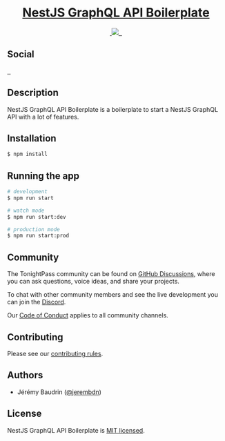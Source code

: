 <p align="center">
  <a href="https://github.com/jerembdn/nestjs-graphql-boilerplate/generate">
    <h1 align="center">
      NestJS GraphQL API Boilerplate
    </h1>
  </a>
</p>

<p align="center">
  <a aria-label="Using template" href="https://github.com/jerembdn/nestjs-graphql-boilerplate/generate" target="_blank">
    <img alt="" src="https://img.shields.io/badge/USE%20THIS%20TEMPLATE-3cb043.svg?style=for-the-badge&labelColor=000">
  </a>
  <a aria-label="onRuntime Studio" href="https://onruntime.com" target="_blank">
    <img src="https://img.shields.io/badge/MADE%20BY%20ONRUNTIME-fff.svg?style=for-the-badge&labelColor=000">
  </a>
  <a aria-label="Checks build status" href="https://github.com/jerembdn/nestjs-graphql-boilerplate/actions/workflows/checks.yml" target="_blank">
    <img alt="" src="https://img.shields.io/github/workflow/status/jerembdn/nestjs-graphql-boilerplate/Checks?style=for-the-badge&labelColor=000000">
  </a>
  <a aria-label="License" href="https://github.com/tonightpass/nestjs-mailjet/blob/master/LICENSE" target="_blank">
    <img alt="" src="https://img.shields.io/npm/l/next.svg?style=for-the-badge&labelColor=000000">
  </a>
</p>

<p>
  <h2>
    Social
  </h2>

  <a aria-label="Discord" href="https://www.discord.gg/VvvAkPqQ98" target="_blank">
    <img alt="" src="https://img.shields.io/discord/829290979092856833?label=Discord&style=for-the-badge&labelColor=000000&logo=discord&logoColor=white&logoWidth=20">
  </a>
  <a aria-label="LinkedIn" href="https://www.linkedin.com/company/tonightpass" target="_blank">
    <img alt="" src="https://img.shields.io/badge/LinkedIn-0e76a8.svg?style=for-the-badge&labelColor=000000&logo=linkedin&logoColor=white&logoWidth=20">
  </a>
  <a aria-label="Instagram" href="https://www.instagram.com/tonightpass" target="_blank">
    <img alt="" src="https://img.shields.io/badge/Instagram-C13584.svg?style=for-the-badge&labelColor=000000&logo=instagram&logoColor=white&logoWidth=20">
  </a>
</p>

## Description

NestJS GraphQL API Boilerplate is a boilerplate to start a NestJS GraphQL API with a lot of features.

## Installation

```bash
$ npm install
```

## Running the app

```bash
# development
$ npm run start

# watch mode
$ npm run start:dev

# production mode
$ npm run start:prod
```

## Community

The TonightPass community can be found on [GitHub Discussions](https://github.com/tonightpass/discussions), where you can ask questions, voice ideas, and share your projects.

To chat with other community members and see the live development you can join the [Discord](https://discord.gg/VvvAkPqQ98).

Our [Code of Conduct](https://docs.onruntime.com/contributing/code-of-conduct) applies to all community channels.

## Contributing

Please see our [contributing rules](https://docs.onruntime.com/contributing/introduction).

## Authors

- Jérémy Baudrin ([@jerembdn](https://github.com/jerembdn))

## License

NestJS GraphQL API Boilerplate is [MIT licensed](LICENSE).